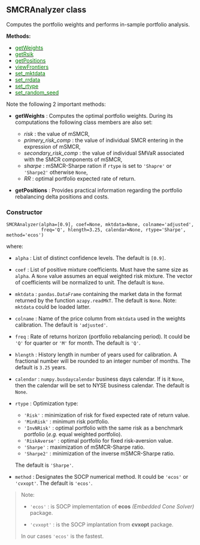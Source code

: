 ## SMCRAnalyzer class

Computes the portfolio weights and performs in-sample portfolio analysis.

**Methods:**

* [<span style="color:green">getWeights</span>](SMCR_Risk_getWeights)
* [<span style="color:green">getRsik</span>](SMCR_Risk_getRisk)
* [<span style="color:green">getPositions</span>](SMCR_Risk_getPositions)
* [<span style="color:green">viewFrontiers</span>](SMCR_Risk_viewFrontiers)
* [<span style="color:green">set_mktdata</span>](SMCR_Risk_set_mktdata)
* [<span style="color:green">set_rrdata</span>](SMCR_Risk_set_rrate)
* [<span style="color:green">set_rtype</span>](SMCR_Risk_set_rtype)
* [<span style="color:green">set_random_seed</span>](SMCR_Risk_set_random_seed)

Note the following 2 important methods:
* **getWeights** : Computes the optimal portfolio weights.
During its computations the following class members are also set:
  * _risk_ : the value of mSMCR,
  * _primery_risk_comp_ : the value of individual SMCR entering in the
  expression of mSMCR,
  * _secondary_risk_comp_ : the value of individual SMVaR associated with
  the SMCR components of mSMCR,
  * _sharpe_ : mSMCR-Sharpe ration if `rtype` is set to `'Shapre'` or `'Sharpe2'`
  otherwise `None`,
  * _RR_ : optimal portfolio expected rate of return.


* **getPositions** : Provides practical information regarding the portfolio
  rebalancing delta positions and costs.

### Constructor

```
SMCRAnalyzer(alpha=[0.9], coef=None, mktdata=None, colname='adjusted',
             freq='Q', hlength=3.25, calendar=None, rtype='Sharpe', method='ecos')
```
where:
* `alpha` : List of distinct confidence levels. The default is `[0.9]`.
* `coef` :  List of positive mixture coefficients. Must have the same size as
`alpha`. A `None` value assumes an equal weighted risk mixture.
The vector of coefficients will be normalized to unit.
The default is `None`.
* `mktdata` : `pandas.DataFrame` containing the market data in the format
returned by
the function `azapy.readMkT`. The default is `None`. Note: `mktdata` could be loaded
latter.
* `colname` : Name of the price column from `mktdata` used in the weights
calibration. The default is `'adjusted'`.
* `freq` : Rate of returns horizon (portfolio rebalancing period).
It could be `'Q'` for quarter or `'M'` for month. The default is `'Q'`.
* `hlength` : History length in number of years used for calibration.
A fractional number will be rounded to an integer number of months.
The default is `3.25` years.
* `calendar` : `numpy.busdaycalendar` business days calendar. If is it `None`,
then the calendar will be set to NYSE business calendar.
The default is `None`.
* `rtype` : Optimization type:
    - `'Risk'` : minimization of risk for fixed expected rate of return value.
    - `'MinRisk'` : minimum risk portfolio.
    - `'InvNRisk'` : optimal portfolio with the same risk as a benchmark
     portfolio (*e.g.* equal weighted portfolio).
    - `'RiskAverse'` : optimal portfolio for fixed risk-aversion value.
    - `'Sharpe'` : maximization of mSMCR-Sharpe ratio.
    - `'Sharpe2'` : minimization of the inverse mSMCR-Sharpe ratio.

  The default is `'Sharpe'`.
* `method` : Designates the SOCP numerical method.
It could be ``'ecos'`` or ``'cvxopt'``.
The default is `'ecos'`.

> Note:
>	* `'ecos'` : is SOCP implementation of **ecos** *(Embedded Cone Solver)*
package.
>
> * `'cvxopt'` : is the SOCP implantation from **cvxopt** package.
>
> In our cases `'ecos'` is the fastest.
